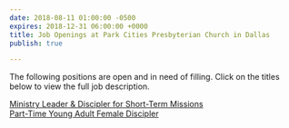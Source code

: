 ```yaml
---
date: 2018-08-11 01:00:00 -0500
expires: 2018-12-31 06:00:00 +0000
title: Job Openings at Park Cities Presbyterian Church in Dallas
publish: true

---
```

The following positions are open and in need of filling. Click on the titles below to view the full job description.

[Ministry Leader & Discipler for Short-Term Missions](https://jobsatpcpc.org/job-description/133/)  
[Part-Time Young Adult Female Discipler](https://jobsatpcpc.org/job-description/200/ "Part-Time Young Adult Female Discipler")